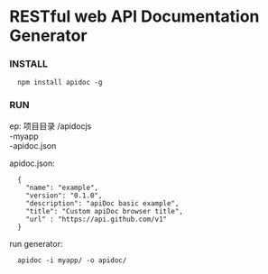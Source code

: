 # RESTful web API Documentation Generator

### INSTALL

```
  npm install apidoc -g
```

### RUN
ep: 项目目录 /apidocjs  
              -myapp  
              -apidoc.json  
              
apidoc.json:

```
  {
    "name": "example",
    "version": "0.1.0",
    "description": "apiDoc basic example",
    "title": "Custom apiDoc browser title",
    "url" : "https://api.github.com/v1"
  }
```
run generator:

```
  apidoc -i myapp/ -o apidoc/
```
